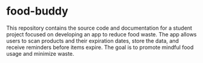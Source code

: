 # food-buddy
This repository contains the source code and documentation for a student project focused on developing an app to reduce food waste. The app allows users to scan products and their expiration dates, store the data, and receive reminders before items expire. The goal is to promote mindful food usage and minimize waste.

